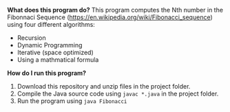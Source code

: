**What does this program do?**
This program computes the Nth number in the Fibonnaci Sequence (https://en.wikipedia.org/wiki/Fibonacci_sequence) using four different algorithms:
* Recursion
* Dynamic Programming
* Iterative (space optimized)
* Using a mathmatical formula

**How do I run this program?**
1. Download this repository and unzip files in the project folder.
2. Compile the Java source code using `javac *.java` in the project folder.
3. Run the program using `java Fibonacci`

